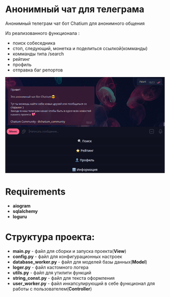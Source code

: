 # Анонимный чат для телеграма

Анонимный телеграм чат бот Chatium для анонимного общения

Из реализованного функционала :
  - поиск собеседника
  - стоп, следующий, монетка и поделиться ссылкой(комманды)
  - комманды типа /search
  - рейтинг
  - профиль
  - отправка баг репортов

![Example](static/screen_1.png)

# Requirements

  - **aiogram**
  - **sqlalchemy**
  - **loguru**
  
# Структура проекта:

  - **main.py** - файл для сборки и запуска проекта(**View**)
  - **config.py** - файл для конфигурационных настроек
  - **database_worker.py** - файл для моделей базы данных(**Model**)
  - **loger.py** - файл кастомного логера
  - **utils.py** - файл для утилити функций
  - **string_const.py** - файл для текста оформления
  - **user_worker.py** - файл инкапсулирующий в себе функционал для работы с пользователем(**Controller**)
